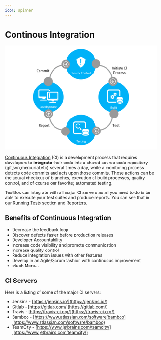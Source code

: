 ```yaml
---
icon: spinner
---
```


# Continous Integration

![](../../.gitbook/assets/The-Existing-Challenges-of-Continuous-Integration-CI.png)

[Continuous Integration](https://en.wikipedia.org/wiki/Continuous\_integration) (CI) is a development process that requires developers to **integrate** their code into a shared source code repository (git,svn,mercurial,etc) several times a day, while a monitoring process detects code commits and acts upon those commits. Those actions can be the actual checkout of branches, execution of build processes, quality control, and of course our favorite; automated testing.

TestBox can integrate with all major CI servers as all you need to do is be able to execute your test suites and produce reports. You can see that in our [Running Tests](../running-tests/) section and [Reporters](../reporters/).

## Benefits of Continuous Integration

* Decrease the feedback loop
* Discover defects faster before production releases
* Developer Accountability
* Increase code visibility and promote communication
* Increase quality control
* Reduce integration issues with other features
* Develop in an Agile/Scrum fashion with continuous improvement
* Much More...

## CI Servers

Here is a listing of some of the major CI servers:

* Jenkins - [https://jenkins.io/](https://jenkins.io/)
* Gitlab - [https://gitlab.com/](https://gitlab.com/)
* Travis - [https://travis-ci.org/](https://travis-ci.org/)
* Bamboo - [https://www.atlassian.com/software/bamboo](https://www.atlassian.com/software/bamboo)
* TeamCity - [https://www.jetbrains.com/teamcity/](https://www.jetbrains.com/teamcity/)

